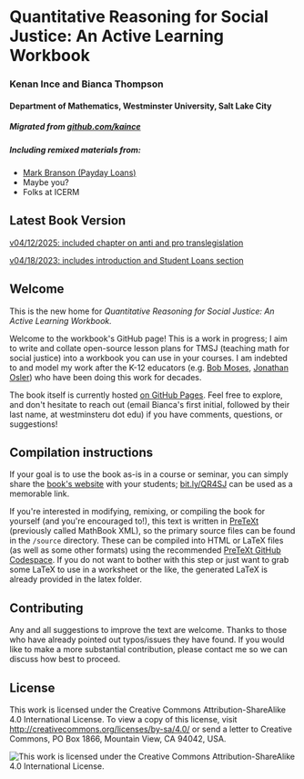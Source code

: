# Quantitative Reasoning for Social Justice: An Active Learning Workbook

### Kenan Ince and Bianca Thompson
#### Department of Mathematics, Westminster University, Salt Lake City
##### Migrated from [github.com/kaince](https://github.com/kaince)
##### Including remixed materials from: 
- [Mark Branson (Payday Loans)](https://web.stevenson.edu/mbranson/math-for-the-people.html)
- Maybe you?
- Folks at ICERM

## Latest Book Version
[v04/12/2025: included chapter on anti and pro translegislation](https://zibiana.github.io/QR4SJ/qr4sj.html)

[v04/18/2023: includes introduction and Student Loans section](https://qr-for-social-justice.github.io/workbook/)

## Welcome

This is the new home for *Quantitative Reasoning for Social Justice: An Active Learning Workbook.*  

Welcome to the workbook's GitHub page! This is a work in progress; I aim to write and collate open-source lesson plans for TMSJ (teaching math for social justice) into a workbook you can use in your courses. I am indebted to and model my work after the K-12 educators (e.g. [Bob Moses](https://rethinkingschools.org/articles/radical-equations/), [Jonathan Osler](https://radicalmath.org/)) who have been doing this work for decades.

The book itself is currently hosted [on GitHub Pages](https://qr-for-social-justice.github.io/workbook/). Feel free to explore, and don't hesitate to reach out (email Bianca's first initial, followed by their last name, at westminsteru dot edu) if you have comments, questions, or suggestions!

## Compilation instructions
If your goal is to use the book as-is in a course or seminar, you can simply share the [book's website](https://bit.ly/QR4SJ) with your students; [bit.ly/QR4SJ](https://bit.ly/QR4SJ) can be used as a memorable link. 

If you're interested in modifying, remixing, or compiling the book for yourself (and you're encouraged to!), this text is written in [PreTeXt](https://pretextbook.org) (previously called MathBook XML), so the primary source files can be found in the `/source` directory. These can be compiled into HTML or LaTeX files (as well as some other formats) using the recommended [PreTeXt GitHub Codespace](https://pretextbook.org/doc/guide/html/tutorial-github.html). If you do not want to bother with this step or just want to grab some LaTeX to use in a worksheet or the like, the generated LaTeX is already provided in the latex folder.

## Contributing
Any and all suggestions to improve the text are welcome. Thanks to those who have already pointed out typos/issues they have found. If you would like to make a more substantial contribution, please contact me so we can discuss how best to proceed.

## License
This work is licensed under the Creative Commons Attribution-ShareAlike 4.0 International License. To view a copy of this license, visit http://creativecommons.org/licenses/by-sa/4.0/ or send a letter to Creative Commons, PO Box 1866, Mountain View, CA 94042, USA.

![This work is licensed under the Creative Commons Attribution-ShareAlike 4.0 International License.](https://i.creativecommons.org/l/by-sa/4.0/88x31.png)
